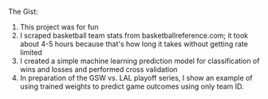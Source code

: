 The Gist:
1. This project was for fun
2. I scraped basketball team stats from basketballreference.com; it took about 4-5 hours because that's how long it takes without getting rate limited
3. I created a simple machine learning prediction model for classification of wins and losses and performed cross validation
4. In preparation of the GSW vs. LAL playoff series, I show an example of using trained weights to predict game outcomes using only team ID.
